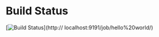 
# Build Status

[![Build Status](http://localhost:9191/buildStatus/icon?job=hello+world)](http://
localhost:9191/job/hello%20world/)
